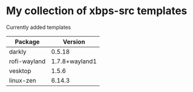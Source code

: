# My collection of xbps-src templates 

Currently added templates

| Package             | Version             |
| ------------------- | ------------------- |
| darkly              | 0.5.18              |
| rofi-wayland        | 1.7.8+wayland1      |
| vesktop             | 1.5.6               |
| linux-zen           | 6.14.3              |
